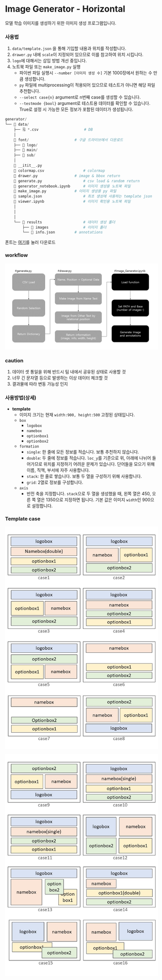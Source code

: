 # Image Generator - Horizontal

모델 학습 이미지를 생성하기 위한 이미지 생성 프로그램입니다.

### **사용법**

1. `data/template.json` 을 통해 기입할 내용과 위치를 작성합니다.
2. `drawer.py` 내에 `scale`이 지정되어 있으므로 이를 참고하여 위치 시킵니다.
3. `logo`에 대해서는 삽입 방법 개선 중입니다.
4. 노트북 파일 또는 `make_image.py` 실행
   - 파이썬 파일 실행시 `--number [이미지 생성 수]` 기본 1000장에서 원하는 수 만큼 생성합니다.
   - `py` 파일에 multiprocessing이 적용되어 있으므로 테스트가 아니면 해당 파일 추천합니다.
   - `--select case{n}` argument로 n번째 case를 생성할 수 있습니다.
   - `--testmode {bool}` argument로 테스트용 데이터를 확인할 수 있습니다. True로 설정 시 가능한 모든 정보가 포함된 데이터가 생성됩니다.

```python
generator/
└── 📂 data/
    ├── 🗒️ *.csv					 # DB
    │
    📂 font/						# 구글 드라이브에서 다운로드
    ├── 📂 logo/
    ├── 📂 main/
    ├── 📂 sub/
    │
	📄 __itit__.py
    📄 colormap.csv			    	# colormap
    📄 drawer.py					# image & bbox return
    📄 generate.py					# csv load & random return
    📄 generator_notebook.ipynb		# 이미지 생성용 노트북 파일
    📄 make_image.py				# 이미지 생성용 py 파일
    📄 sample.json					# 최초 생성에 사용하는 template json
    📄 viewer.ipynb					# 이미지 확인용 노트북 파일
    │
    │
    │
    └── 📂 results					# 데이터 생성 폴더
    	├── 📂 images				# 이미지 폴더
    	└── 📄 info.json			# annotations
```

폰트는 [여기](https://drive.google.com/file/d/1DG2EJLKO-e9_tXyqEhh0aRguG21YKaBH/view?usp=sharing)를 눌러 다운로드

### workflow

![workflow](./README.asset/workflow.png)

### caution

1. 데이터 셋 통일을 위해 반드시 팀 내에서 공유된 상태로 사용할 것
2. 너무 긴 문자열 등으로 발생하는 이상 데이터 체크할 것
3. 결과물에 따라 변동 가능성 인지







### 사용방법(상세)

- **template**
  - 이미지 크기는 현재 `width:900, height:500` 고정된 상태입니다.
  - `box`
    - `logobox`
    - `namebox`
    - `optionbox1`
    - `optionbox2`
  - `formation`
    - `single`: 한 줄에 모든 정보를 적습니다. 보통 추천하지 않습니다.
    - `double`: 두 줄에 정보를 적습니다. `loc_y`를 기준으로 위, 아래에 나뉘어 들어가므로 위치를 지정하기 어려운 문제가 있습니다. 단어들을 모으기 위해 이름, 직책, 부서에 자주 사용합니다.
    - `stack`: 한 줄로 쌓습니다. 보통 두 열을 구성하기 위해 사용합니다.
    - `grid`: 2열로 정보를 구성합니다.
  - `axis`
    - 반전 축을 지정합니다. `stack`으로 두 열을 생성했을 때, 왼쪽 열은 450, 오른 쪽 열은 1350으로 지정하면 됩니다. 기본 값은 이미지 `width`인 900으로 설정합니다.





### Template case

![case1](./README.asset/case1.JPG)

![case2](./README.asset/case2.JPG)